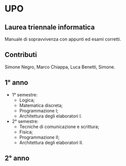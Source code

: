 # UPO

## Laurea triennale informatica

Manuale di sopravvivenza con appunti ed esami corretti.

## Contributi

Simone Negro, Marco Chiappa, Luca Benetti, Simone.

## 1° anno

- 1° semestre:
  - Logica;
  - Matematica discreta;
  - Programmazione I;
  - Architettura degli elaboratori I.
- 2° semestre:
  - Tecniche di comunicazione e scrittura;
  - Fisica;
  - Programmazione II;
  - Architettura degli elaboratori II.
  
## 2° anno
